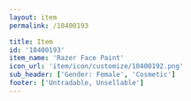 ```yaml
---
layout: item
permalink: /10400193

title: Item
id: '10400193'
item_name: 'Razer Face Paint'
icon_url: 'item/icon/customize/10400192.png'
sub_header: ['Gender: Female', 'Cosmetic']
footer: ['Untradable, Unsellable']
---
```

